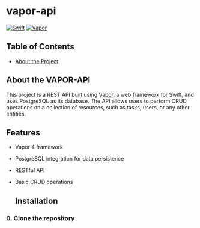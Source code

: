 # vapor-api
[![Swift](https://img.shields.io/badge/Swift-5.8-orange)](https://swift.org) [![Vapor](https://img.shields.io/badge/Vapor-4.0-blue)](https://vapor.codes)

## Table of Contents
- [About the Project](#about-the-project)

## About the VAPOR-API

This project is a REST API built using [Vapor](https://vapor.codes), a web framework for Swift, and uses PostgreSQL as its database. The API allows users to perform CRUD operations on a collection of resources, such as tasks, users, or any other entities.

## Features

- Vapor 4 framework
- PostgreSQL integration for data persistence
- RESTful API
- Basic CRUD operations


  ## Installation

### 0. Clone the repository
